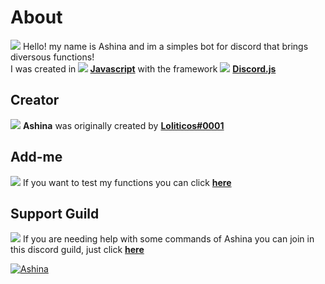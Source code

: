 # About

<img src="https://img.icons8.com/dusk/25/000000/about.png"> Hello! my name is Ashina and im a simples bot for discord that brings diversous functions! <br>
I was created in **<img src="https://img.icons8.com/color/25/000000/javascript.png"> [Javascript](https://www.javascript.com/)** with the framework <img src="https://img.icons8.com/clouds/25/000000/discord-logo.png"> **[Discord.js](https://discord.js.org/#/)**

## Creator

<img src="https://img.icons8.com/color/20/000000/user.png"> **Ashina** was originally created by **[Loliticos#0001](https://github.com/Loliticos)**

## Add-me

<img src="https://img.icons8.com/dusk/20/000000/plus.png"> If you want to test my functions you can click **[here](https://discordapp.com/api/oauth2/authorize?client_id=564131346591514635&permissions=1342270694&scope=bot)**

## Support Guild

<img src="https://img.icons8.com/dusk/25/000000/support.png"> If you are needing help with some commands of Ashina you can join in this discord guild, just click **[here](https://discord.gg/ZUXx44)**

<a href="https://discordbots.org/bot/564131346591514635" >
  <img src="https://discordbots.org/api/widget/564131346591514635.svg?usernamecolor=FFFFFF&topcolor=000000" alt="Ashina" />
</a>
